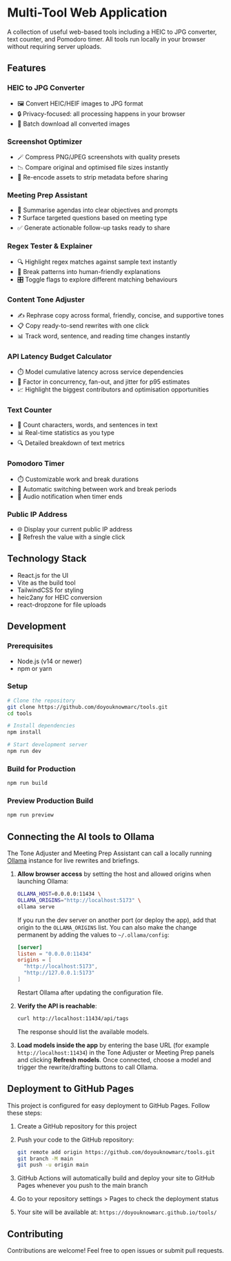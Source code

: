 # Multi-Tool Web Application

A collection of useful web-based tools including a HEIC to JPG converter, text counter, and Pomodoro timer. All tools run locally in your browser without requiring server uploads.

## Features

### HEIC to JPG Converter
- 🖼️ Convert HEIC/HEIF images to JPG format
- 🔒 Privacy-focused: all processing happens in your browser
- 💾 Batch download all converted images

### Screenshot Optimizer
- 🪄 Compress PNG/JPEG screenshots with quality presets
- 📉 Compare original and optimised file sizes instantly
- 🧼 Re-encode assets to strip metadata before sharing

### Meeting Prep Assistant
- 🧭 Summarise agendas into clear objectives and prompts
- ❓ Surface targeted questions based on meeting type
- ✅ Generate actionable follow-up tasks ready to share

### Regex Tester & Explainer
- 🔍 Highlight regex matches against sample text instantly
- 🧠 Break patterns into human-friendly explanations
- 🎛️ Toggle flags to explore different matching behaviours

### Content Tone Adjuster
- ✍️ Rephrase copy across formal, friendly, concise, and supportive tones
- 📋 Copy ready-to-send rewrites with one click
- 📊 Track word, sentence, and reading time changes instantly

### API Latency Budget Calculator
- ⏱️ Model cumulative latency across service dependencies
- 🧮 Factor in concurrency, fan-out, and jitter for p95 estimates
- 📈 Highlight the biggest contributors and optimisation opportunities

### Text Counter
- 📝 Count characters, words, and sentences in text
- 📊 Real-time statistics as you type
- 🔍 Detailed breakdown of text metrics

### Pomodoro Timer
- ⏱️ Customizable work and break durations
- 🔄 Automatic switching between work and break periods
- 🔔 Audio notification when timer ends

### Public IP Address
- 🌐 Display your current public IP address
- 🔄 Refresh the value with a single click

## Technology Stack

- React.js for the UI
- Vite as the build tool
- TailwindCSS for styling
- heic2any for HEIC conversion
- react-dropzone for file uploads

## Development

### Prerequisites

- Node.js (v14 or newer)
- npm or yarn

### Setup

```bash
# Clone the repository
git clone https://github.com/doyouknowmarc/tools.git
cd tools

# Install dependencies
npm install

# Start development server
npm run dev
```

### Build for Production

```bash
npm run build
```

### Preview Production Build

```bash
npm run preview
```

## Connecting the AI tools to Ollama

The Tone Adjuster and Meeting Prep Assistant can call a locally running [Ollama](https://ollama.ai) instance for live rewrites and briefings.

1. **Allow browser access** by setting the host and allowed origins when launching Ollama:

   ```bash
   OLLAMA_HOST=0.0.0.0:11434 \
   OLLAMA_ORIGINS="http://localhost:5173" \
   ollama serve
   ```

   If you run the dev server on another port (or deploy the app), add that origin to the `OLLAMA_ORIGINS` list. You can also make the change permanent by adding the values to `~/.ollama/config`:

   ```toml
   [server]
   listen = "0.0.0.0:11434"
   origins = [
     "http://localhost:5173",
     "http://127.0.0.1:5173"
   ]
   ```

   Restart Ollama after updating the configuration file.

2. **Verify the API is reachable**:

   ```bash
   curl http://localhost:11434/api/tags
   ```

   The response should list the available models.

3. **Load models inside the app** by entering the base URL (for example `http://localhost:11434`) in the Tone Adjuster or Meeting Prep panels and clicking **Refresh models**. Once connected, choose a model and trigger the rewrite/drafting buttons to call Ollama.

## Deployment to GitHub Pages

This project is configured for easy deployment to GitHub Pages. Follow these steps:

1. Create a GitHub repository for this project

2. Push your code to the GitHub repository:
   ```bash
   git remote add origin https://github.com/doyouknowmarc/tools.git
   git branch -M main
   git push -u origin main
   ```

3. GitHub Actions will automatically build and deploy your site to GitHub Pages whenever you push to the main branch

4. Go to your repository settings > Pages to check the deployment status

5. Your site will be available at: `https://doyouknowmarc.github.io/tools/`

## Contributing

Contributions are welcome! Feel free to open issues or submit pull requests.
